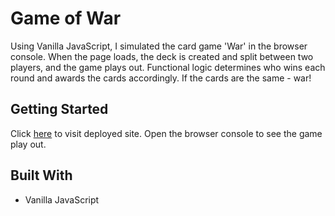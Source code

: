 # Game of War
Using Vanilla JavaScript, I simulated the card game 'War' in the browser console. When the page loads, the deck is created and split between two players, and the game plays out. Functional logic determines who wins each round and awards the cards accordingly. If the cards are the same - war!

## Getting Started
Click [here](http://colleenobrien3.github.io/game-of-war/) to visit deployed site. Open the browser console to see the game play out.

## Built With
* Vanilla JavaScript
